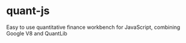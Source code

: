 quant-js
========

Easy to use quantitative finance workbench for JavaScript, combining Google V8 and QuantLib
